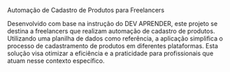 Automação de Cadastro de Produtos para Freelancers

Desenvolvido com base na instrução do DEV APRENDER, este projeto se destina a freelancers que realizam automação de cadastro de produtos. Utilizando uma planilha de dados como referência, a aplicação simplifica o processo de cadastramento de produtos em diferentes plataformas. Esta solução visa otimizar a eficiência e a praticidade para profissionais que atuam nesse contexto específico.
